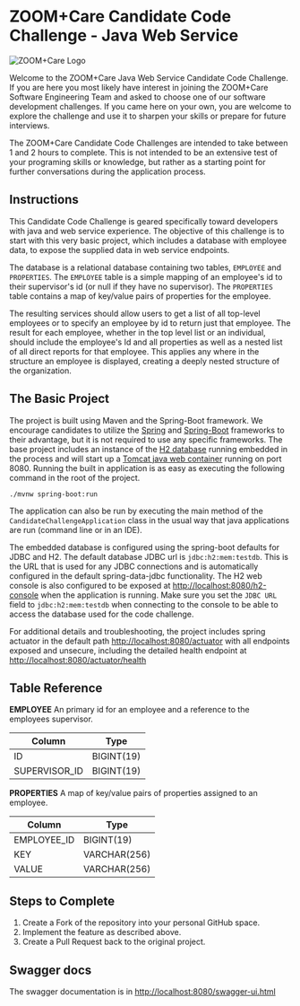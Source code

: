 # ZOOM+Care Candidate Code Challenge - Java Web Service

![ZOOM+Care Logo](https://avatars0.githubusercontent.com/u/48925141?s=150)

Welcome to the ZOOM+Care Java Web Service Candidate Code Challenge. If you are here you most likely have interest in joining the ZOOM+Care Software Engineering Team and asked to choose one of our software development challenges. If you came here on your own, you are welcome to explore the challenge and use it to sharpen your skills or prepare for future interviews.

The ZOOM+Care Candidate Code Challenges are intended to take between 1 and 2 hours to complete. This is not intended to be an extensive test of your programing skills or knowledge, but rather as a starting point for further conversations during the application process.

## Instructions
This Candidate Code Challenge is geared specifically toward developers with java and web service experience. The objective of this challenge is to start with this very basic project, which includes a database with employee data, to expose the supplied data in web service endpoints.

The database is a relational database containing two tables, `EMPLOYEE` and `PROPERTIES`.  The `EMPLOYEE` table is a simple mapping of an employee's id to their supervisor's id (or null if they have no supervisor). The `PROPERTIES` table contains a map of key/value pairs of properties for the employee.

The resulting services should allow users to get a list of all top-level employees or to specify an employee by id to return just that employee.  The result for each employee, whether in the top level list or an individual, should include the employee's Id and all properties as well as a nested list of all direct reports for that employee.  This applies any where in the structure an employee is displayed, creating a deeply nested structure of the organization.

## The Basic Project
The project is built using Maven and the Spring-Boot framework. We encourage candidates to utilize the [Spring](https://spring.io/projects/spring-framework) and [Spring-Boot](https://spring.io/projects/spring-boot) frameworks to their advantage, but it is not required to use any specific frameworks. The base project includes an instance of the [H2 database](https://www.h2database.com/html/main.html) running embedded in the process and will start up a [Tomcat java web container](http://tomcat.apache.org) running on port 8080. Running the built in application is as easy as executing the following command in the root of the project.

```
./mvnw spring-boot:run
```

The application can also be run by executing the main method of the `CandidateChallengeApplication` class in the usual way that java applications are run (command line or in an IDE).

The embedded database is configured using the spring-boot defaults for JDBC and H2. The default database JDBC url is `jdbc:h2:mem:testdb`.  This is the URL that is used for any JDBC connections and is automatically configured in the default spring-data-jdbc functionality. The H2 web console is also configured to be exposed at [http://localhost:8080/h2-console](http://localhost:8080/h2-console) when the application is running.  Make sure you set the `JDBC URL` field to `jdbc:h2:mem:testdb` when connecting to the console to be able to access the database used for the code challenge.

For additional details and troubleshooting, the project includes spring actuator in the default path [http://localhost:8080/actuator](http://localhost:8080/actuator) with all endpoints exposed and unsecure, including the detailed health endpoint at [http://localhost:8080/actuator/health](http://localhost:8080/actuator/health)

## Table Reference
**EMPLOYEE**
An primary id for an employee and a reference to the employees supervisor.

| Column        | Type          |
| ------------- | ------------- |
| ID            | BIGINT(19)    |
| SUPERVISOR_ID | BIGINT(19)    |

**PROPERTIES**
A map of key/value pairs of properties assigned to an employee.

| Column        | Type          |
| ------------- | ------------- |
| EMPLOYEE_ID   | BIGINT(19)    |
| KEY           | VARCHAR(256)  |
| VALUE         | VARCHAR(256)  |


## Steps to Complete
1. Create a Fork of the repository into your personal GitHub space.
2. Implement the feature as described above.
3. Create a Pull Request back to the original project.

## Swagger docs
The swagger documentation is in [http://localhost:8080/swagger-ui.html](http://localhost:8080/swagger-ui.html)
